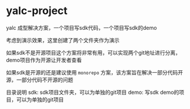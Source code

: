 # yalc-project
yalc 成型解决方案，一个项目写sdk代码，一个项目写sdk的demo

考虑到演示效果，这里创建了两个文件夹作为演示

如果sdk不是开源项目这个方案将非常有用，可以实现两个git地址进行分离，demo项目作为开源让开发者查看

如果sdk是开源的还是建议使用 `monorepo` 方案，该方案旨在解决一部分代码开源，一部分代码不开源的问题

目录说明
sdk: sdk项目文件夹，可以为单独的git项目
demo: 写sdk demo的项目，可以为单独的git项目
